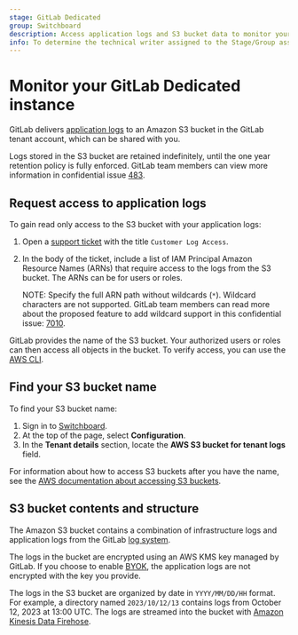 ```yaml
---
stage: GitLab Dedicated
group: Switchboard
description: Access application logs and S3 bucket data to monitor your GitLab Dedicated instance.
info: To determine the technical writer assigned to the Stage/Group associated with this page, see https://handbook.gitlab.com/handbook/product/ux/technical-writing/#assignments
---
```


# Monitor your GitLab Dedicated instance

GitLab delivers [application logs](../../administration/logs/index.md) to an Amazon S3 bucket in the GitLab tenant account, which can be shared with you.

Logs stored in the S3 bucket are retained indefinitely, until the one year retention policy is fully enforced. GitLab team members can view more information in confidential issue [483](https://gitlab.com/gitlab-com/gl-infra/gitlab-dedicated/team/-/issues/483).

## Request access to application logs

To gain read only access to the S3 bucket with your application logs:

1. Open a [support ticket](https://support.gitlab.com/hc/en-us/requests/new?ticket_form_id=4414917877650) with the title `Customer Log Access`.
1. In the body of the ticket, include a list of IAM Principal Amazon Resource Names (ARNs) that require access to the logs from the S3 bucket. The ARNs can be for users or roles.
   
   NOTE:
   Specify the full ARN path without wildcards (`*`). Wildcard characters are not supported. GitLab team members can read more about the proposed feature to add wildcard support in this confidential issue: [7010](https://gitlab.com/gitlab-com/gl-infra/gitlab-dedicated/team/-/issues/7010).

GitLab provides the name of the S3 bucket. Your authorized users or roles can then access all objects in the bucket. To verify access, you can use the [AWS CLI](https://aws.amazon.com/cli/).

## Find your S3 bucket name 

To find your S3 bucket name:

1. Sign in to [Switchboard](https://console.gitlab-dedicated.com/).
1. At the top of the page, select **Configuration**.
1. In the **Tenant details** section, locate the **AWS S3 bucket for tenant logs** field.

For information about how to access S3 buckets after you have the name, see the [AWS documentation about accessing S3 buckets](https://docs.aws.amazon.com/AmazonS3/latest/userguide/access-bucket-intro.html).

## S3 bucket contents and structure

The Amazon S3 bucket contains a combination of infrastructure logs and application logs from the GitLab [log system](../../administration/logs/index.md).

The logs in the bucket are encrypted using an AWS KMS key managed by GitLab. If you choose to enable [BYOK](../../administration/dedicated/create_instance.md#encrypted-data-at-rest-byok), the application logs are not encrypted with the key you provide.

<!-- vale gitlab_base.Spelling = NO -->

The logs in the S3 bucket are organized by date in `YYYY/MM/DD/HH` format. For example, a directory named `2023/10/12/13` contains logs from October 12, 2023 at 13:00 UTC. The logs are streamed into the bucket with [Amazon Kinesis Data Firehose](https://aws.amazon.com/firehose/).

<!-- vale gitlab_base.Spelling = YES -->
